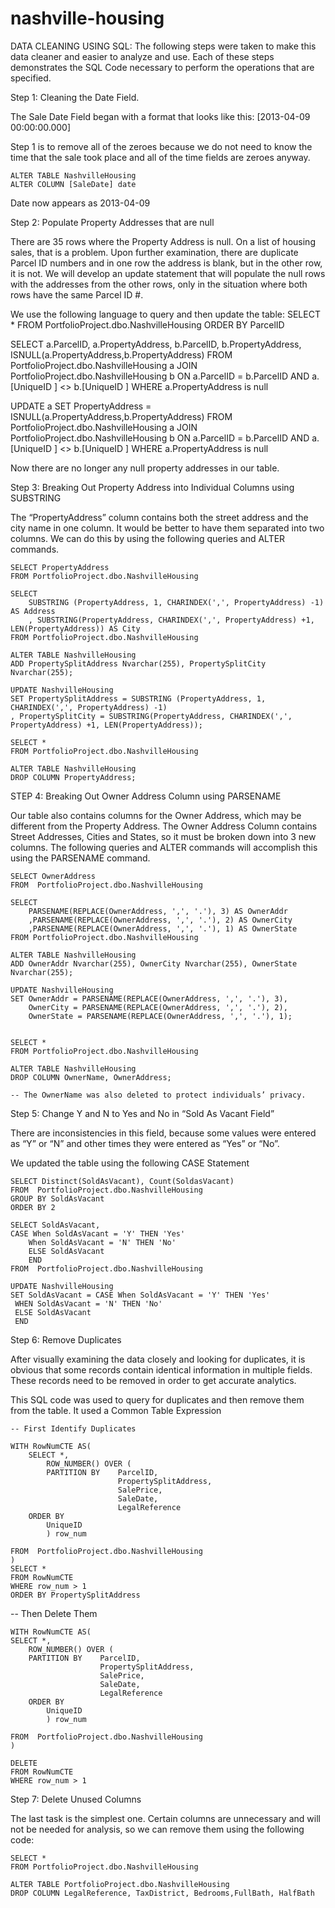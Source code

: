 # nashville-housing
DATA CLEANING USING SQL: The following steps were taken to make this data cleaner and easier to analyze and use.  Each of these steps demonstrates the SQL Code necessary to perform the operations that are specified.

Step 1: Cleaning the Date Field.  

The Sale Date Field began with a format that looks like this:   [2013-04-09 00:00:00.000]
 
Step 1 is to remove all of the zeroes because we do not need to know the time that the sale took place and all of the time fields are zeroes anyway.  

	ALTER TABLE NashvilleHousing
	ALTER COLUMN [SaleDate] date

Date now appears as 2013-04-09

Step 2: Populate Property Addresses that are null

There are 35 rows where the Property Address is null. On a list of housing sales, that is a problem. Upon further examination, there are duplicate Parcel ID numbers and in one row the address is blank, but in the other row, it is not.  We will develop an update statement that will populate the null rows with the addresses from the other rows, only in the situation where both rows have the same Parcel ID #.

We use the following language to query and then update the table: 
	SELECT *
	FROM PortfolioProject.dbo.NashvilleHousing
	ORDER BY ParcelID


SELECT a.ParcelID, a.PropertyAddress, b.ParcelID, b.PropertyAddress, ISNULL(a.PropertyAddress,b.PropertyAddress)
FROM PortfolioProject.dbo.NashvilleHousing a
JOIN PortfolioProject.dbo.NashvilleHousing b
	ON a.ParcelID = b.ParcelID
	AND a.[UniqueID ] <> b.[UniqueID ]
WHERE a.PropertyAddress is null


UPDATE a
SET PropertyAddress = ISNULL(a.PropertyAddress,b.PropertyAddress)
FROM PortfolioProject.dbo.NashvilleHousing a
JOIN PortfolioProject.dbo.NashvilleHousing b
	ON a.ParcelID = b.ParcelID
	AND a.[UniqueID ] <> b.[UniqueID ]
WHERE a.PropertyAddress is null

Now there are no longer any null property addresses in our table.


Step 3: Breaking Out Property Address into Individual Columns using SUBSTRING

The “PropertyAddress” column contains both the street address and the city name in one column. It would be better to have them separated into two columns.  We can do this by using the following queries and ALTER commands.

	SELECT PropertyAddress
	FROM PortfolioProject.dbo.NashvilleHousing

	SELECT 
		SUBSTRING (PropertyAddress, 1, CHARINDEX(',', PropertyAddress) -1) AS Address
		, SUBSTRING(PropertyAddress, CHARINDEX(',', PropertyAddress) +1, LEN(PropertyAddress)) AS City
	FROM PortfolioProject.dbo.NashvilleHousing

	ALTER TABLE NashvilleHousing
	ADD PropertySplitAddress Nvarchar(255), PropertySplitCity Nvarchar(255);

	UPDATE NashvilleHousing
	SET PropertySplitAddress = SUBSTRING (PropertyAddress, 1, CHARINDEX(',', PropertyAddress) -1)
	, PropertySplitCity = SUBSTRING(PropertyAddress, CHARINDEX(',', PropertyAddress) +1, LEN(PropertyAddress));
	
	SELECT *
	FROM PortfolioProject.dbo.NashvilleHousing

	ALTER TABLE NashvilleHousing
	DROP COLUMN PropertyAddress;


STEP 4: Breaking Out Owner Address Column using PARSENAME

Our table also contains columns for the Owner Address, which may be different from the Property Address. The Owner Address Column contains Street Addresses, Cities and States, so it must be broken down into 3 new columns. The following queries and ALTER commands will accomplish this using the PARSENAME command.

	SELECT OwnerAddress
	FROM  PortfolioProject.dbo.NashvilleHousing

	SELECT
		PARSENAME(REPLACE(OwnerAddress, ',', '.'), 3) AS OwnerAddr
		,PARSENAME(REPLACE(OwnerAddress, ',', '.'), 2) AS OwnerCity
		,PARSENAME(REPLACE(OwnerAddress, ',', '.'), 1) AS OwnerState
	FROM PortfolioProject.dbo.NashvilleHousing

	ALTER TABLE NashvilleHousing
	ADD OwnerAddr Nvarchar(255), OwnerCity Nvarchar(255), OwnerState Nvarchar(255);

	UPDATE NashvilleHousing
	SET OwnerAddr = PARSENAME(REPLACE(OwnerAddress, ',', '.'), 3),
		OwnerCity = PARSENAME(REPLACE(OwnerAddress, ',', '.'), 2),
		OwnerState = PARSENAME(REPLACE(OwnerAddress, ',', '.'), 1);


	SELECT *
	FROM PortfolioProject.dbo.NashvilleHousing

	ALTER TABLE NashvilleHousing
	DROP COLUMN OwnerName, OwnerAddress;

 	-- The OwnerName was also deleted to protect individuals’ privacy.


Step 5: Change Y and N to Yes and No in “Sold As Vacant Field”

There are inconsistencies in this field, because some values were entered as “Y” or “N” and other times they were entered as “Yes” or “No”.

We updated the table using the following CASE Statement

	SELECT Distinct(SoldAsVacant), Count(SoldasVacant)
	FROM  PortfolioProject.dbo.NashvilleHousing
	GROUP BY SoldAsVacant
	ORDER BY 2

	SELECT SoldAsVacant,
	CASE When SoldAsVacant = 'Y' THEN 'Yes'
	 	When SoldAsVacant = 'N' THEN 'No'
	 	ELSE SoldAsVacant
	 	END
	FROM  PortfolioProject.dbo.NashvilleHousing

	UPDATE NashvilleHousing
	SET SoldAsVacant = CASE When SoldAsVacant = 'Y' THEN 'Yes'
	 WHEN SoldAsVacant = 'N' THEN 'No'
	 ELSE SoldAsVacant
	 END


Step 6: Remove Duplicates

After visually examining the data closely and looking for duplicates, it is obvious that some records contain identical information in multiple fields.  These records need to be removed in order to get accurate analytics.

This SQL code was  used to query for duplicates and then remove them from the table. It used a Common Table Expression

	-- First Identify Duplicates
	
	WITH RowNumCTE AS(
		SELECT *,
			ROW_NUMBER() OVER (
			PARTITION BY	ParcelID,
							PropertySplitAddress,
							SalePrice,
							SaleDate,
							LegalReference
		ORDER BY 
			UniqueID
			) row_num
									
	FROM  PortfolioProject.dbo.NashvilleHousing
	)
	SELECT *
	FROM RowNumCTE
	WHERE row_num > 1
	ORDER BY PropertySplitAddress


-- Then Delete Them

	WITH RowNumCTE AS(
	SELECT *,
		ROW_NUMBER() OVER (
		PARTITION BY	ParcelID,
						PropertySplitAddress,
						SalePrice,
						SaleDate,
						LegalReference
		ORDER BY 
			UniqueID
			) row_num
									
	FROM  PortfolioProject.dbo.NashvilleHousing
	)

	DELETE 
	FROM RowNumCTE
	WHERE row_num > 1

Step 7: Delete Unused Columns

The last task is the simplest one.  Certain columns are unnecessary and will not be needed for analysis, so we can remove them using the following code:

	SELECT *
	FROM PortfolioProject.dbo.NashvilleHousing

	ALTER TABLE PortfolioProject.dbo.NashvilleHousing
	DROP COLUMN LegalReference, TaxDistrict, Bedrooms,FullBath, HalfBath


